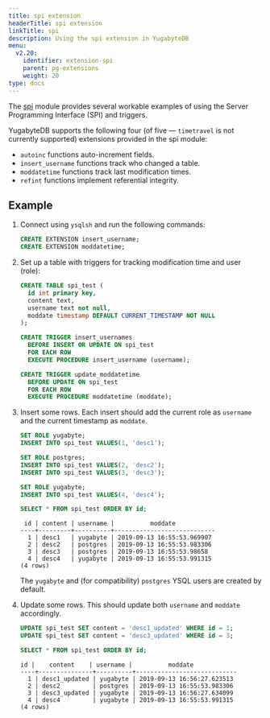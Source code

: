 ```yaml
---
title: spi extension
headerTitle: spi extension
linkTitle: spi
description: Using the spi extension in YugabyteDB
menu:
  v2.20:
    identifier: extension-spi
    parent: pg-extensions
    weight: 20
type: docs
---
```


The [spi](https://www.postgresql.org/docs/11/contrib-spi.html) module provides several workable examples of using the Server Programming Interface (SPI) and triggers.

YugabyteDB supports the following four (of five &mdash; `timetravel` is not currently supported) extensions provided in the spi module:

* `autoinc` functions auto-increment fields.
* `insert_username` functions track who changed a table.
* `moddatetime` functions track last modification times.
* `refint` functions implement referential integrity.

## Example

1. Connect using `ysqlsh` and run the following commands:

    ```sql
    CREATE EXTENSION insert_username;
    CREATE EXTENSION moddatetime;
    ```

1. Set up a table with triggers for tracking modification time and user (role):

    ```sql
    CREATE TABLE spi_test (
      id int primary key,
      content text,
      username text not null,
      moddate timestamp DEFAULT CURRENT_TIMESTAMP NOT NULL
    );

    CREATE TRIGGER insert_usernames
      BEFORE INSERT OR UPDATE ON spi_test
      FOR EACH ROW
      EXECUTE PROCEDURE insert_username (username);

    CREATE TRIGGER update_moddatetime
      BEFORE UPDATE ON spi_test
      FOR EACH ROW
      EXECUTE PROCEDURE moddatetime (moddate);
    ```

1. Insert some rows. Each insert should add the current role as `username` and the current timestamp as `moddate`.

    ```sql
    SET ROLE yugabyte;
    INSERT INTO spi_test VALUES(1, 'desc1');

    SET ROLE postgres;
    INSERT INTO spi_test VALUES(2, 'desc2');
    INSERT INTO spi_test VALUES(3, 'desc3');

    SET ROLE yugabyte;
    INSERT INTO spi_test VALUES(4, 'desc4');

    SELECT * FROM spi_test ORDER BY id;
    ```

    ```output
     id | content | username |          moddate
    ----+---------+----------+----------------------------
      1 | desc1   | yugabyte | 2019-09-13 16:55:53.969907
      2 | desc2   | postgres | 2019-09-13 16:55:53.983306
      3 | desc3   | postgres | 2019-09-13 16:55:53.98658
      4 | desc4   | yugabyte | 2019-09-13 16:55:53.991315
    (4 rows)
    ```

    The `yugabyte` and (for compatibility) `postgres` YSQL users are created by default.

1. Update some rows. This should update both `username`  and `moddate` accordingly.

    ```sql
    UPDATE spi_test SET content = 'desc1_updated' WHERE id = 1;
    UPDATE spi_test SET content = 'desc3_updated' WHERE id = 3;

    SELECT * FROM spi_test ORDER BY id;
    ```

    ```output
    id |    content    | username |          moddate
    ----+---------------+----------+----------------------------
      1 | desc1_updated | yugabyte | 2019-09-13 16:56:27.623513
      2 | desc2         | postgres | 2019-09-13 16:55:53.983306
      3 | desc3_updated | yugabyte | 2019-09-13 16:56:27.634099
      4 | desc4         | yugabyte | 2019-09-13 16:55:53.991315
    (4 rows)
    ```
